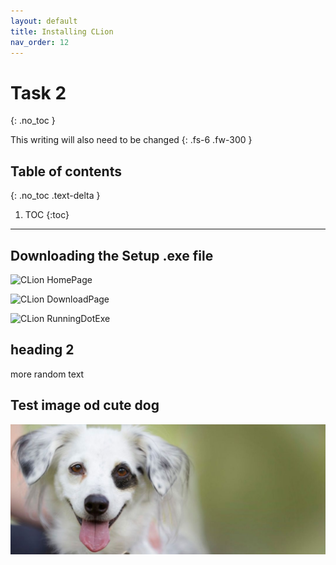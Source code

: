 ```yaml
---
layout: default
title: Installing CLion
nav_order: 12
---
```


# Task 2
{: .no_toc }


This writing will also need to be changed
{: .fs-6 .fw-300 }

## Table of contents
{: .no_toc .text-delta }

1. TOC
{:toc}

---

## Downloading the Setup .exe file

![CLion HomePage](https://cdn.discordapp.com/attachments/498622698050813962/695025139766525952/unknown.png "HomePage")

![CLion DownloadPage](https://cdn.discordapp.com/attachments/498622698050813962/695026972195028992/unknown.png "DownloadPage")

![CLion RunningDotExe](https://cdn.discordapp.com/attachments/498622698050813962/695028299470209064/unknown.png ".exe")

## heading 2

more random text

## Test image od cute dog

![Cute dog test](https://github.com/Go-Maun/Keegan-Lawrance-User-Documentation/blob/gh-pages/assets/images/doggo-test.png?raw=true "This dog is cute alt text")
